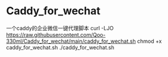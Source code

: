 # Caddy_for_wechat
一个caddy的企业微信一键代理脚本
curl -LJO https://raw.githubusercontent.com/Qoo-330ml/Caddy_for_wechat/main/caddy_for_wechat.sh
chmod +x caddy_for_wechat.sh
./caddy_for_wechat.sh
